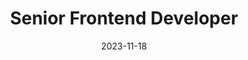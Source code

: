 ---
title: "Senior Frontend Developer"
company: "SmartBudget"
employment: "Contractor"
date: 2023-11-18
highlights: [
  'Developed React app from scratch according to business specs.',
  'Created UI components from Figma design based on Tailwind and Radix UI.',
  'Used Framer Motion to improve user experience with subtle animations.',
  'Used Storybook to document UI Component Library.',
  'Used React Testing Library to cover the app with unit tests.'
]
skills: ['React', 'TypeScript', 'Zustand', 'Tailwind', 'Radix UI', 'Framer Motion', 'Figma', 'Storybook', 'React Testing Library']
---